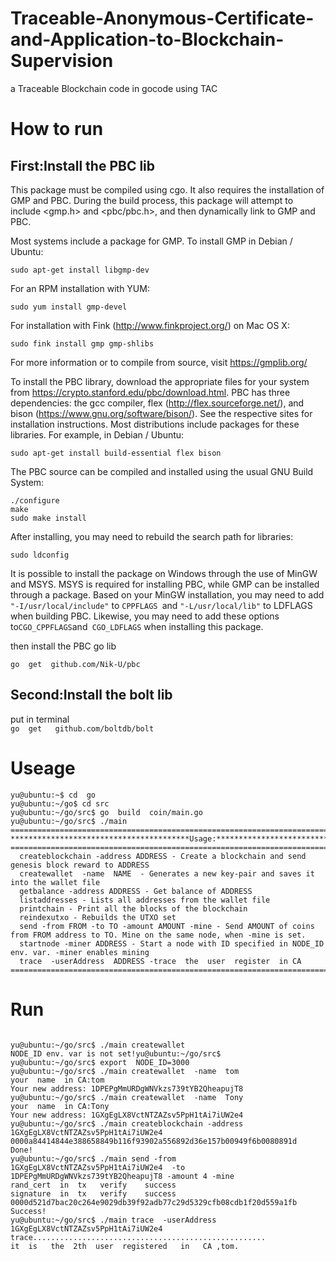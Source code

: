 # Traceable-Anonymous-Certificate-and-Application-to-Blockchain-Supervision
a   Traceable  Blockchain  code   in   gocode  using   TAC

# How to run 
## First:Install the  PBC  lib

 This package must be compiled using cgo. It also requires the installation of GMP and PBC. During the build process, this package will attempt to include <gmp.h> and <pbc/pbc.h>, and then dynamically link to GMP and PBC.

Most systems include a package for GMP. To install GMP in Debian / Ubuntu:

`sudo apt-get install libgmp-dev`

For an RPM installation with YUM:

`sudo yum install gmp-devel`

For installation with Fink (http://www.finkproject.org/) on Mac OS X:

`sudo fink install gmp gmp-shlibs`

For more information or to compile from source, visit https://gmplib.org/

To install the PBC library, download the appropriate files for your system from https://crypto.stanford.edu/pbc/download.html. PBC has three dependencies: the gcc compiler, flex (http://flex.sourceforge.net/), and bison (https://www.gnu.org/software/bison/). See the respective sites for installation instructions. Most distributions include packages for these libraries. For example, in Debian / Ubuntu:

`sudo apt-get install build-essential flex bison`

The PBC source can be compiled and installed using the usual GNU Build System:
```
./configure
make
sudo make install
```

After installing, you may need to rebuild the search path for libraries:

`sudo ldconfig`

It is possible to install the package on Windows through the use of MinGW and MSYS. MSYS is required for installing PBC, while GMP can be installed through a package. Based on your MinGW installation, you may need to add `"-I/usr/local/include"` to `CPPFLAGS `and `"-L/usr/local/lib"` to LDFLAGS when building PBC. Likewise, you may need to add these options to` CGO_CPPFLAGS `and` CGO_LDFLAGS` when installing this package. 

then  install the PBC go  lib

`go  get  github.com/Nik-U/pbc`

## Second:Install the  bolt  lib
put  in   terminal  
`go  get   github.com/boltdb/bolt`
# Useage
```
yu@ubuntu:~$ cd  go
yu@ubuntu:~/go$ cd src
yu@ubuntu:~/go/src$ go  build  coin/main.go
yu@ubuntu:~/go/src$ ./main
==================================================================================================
****************************************Usage:****************************************************
==================================================================================================
  createblockchain -address ADDRESS - Create a blockchain and send genesis block reward to ADDRESS
  createwallet  -name  NAME  - Generates a new key-pair and saves it into the wallet file
  getbalance -address ADDRESS - Get balance of ADDRESS
  listaddresses - Lists all addresses from the wallet file
  printchain - Print all the blocks of the blockchain
  reindexutxo - Rebuilds the UTXO set
  send -from FROM -to TO -amount AMOUNT -mine - Send AMOUNT of coins from FROM address to TO. Mine on the same node, when -mine is set.
  startnode -miner ADDRESS - Start a node with ID specified in NODE_ID env. var. -miner enables mining
  trace  -userAddress  ADDRESS -trace  the  user  register  in CA
==================================================================================================

```
# Run
```

yu@ubuntu:~/go/src$ ./main createwallet
NODE_ID env. var is not set!yu@ubuntu:~/go/src$ 
yu@ubuntu:~/go/src$ export  NODE_ID=3000
yu@ubuntu:~/go/src$ ./main createwallet  -name  tom
your  name  in CA:tom
Your new address: 1DPEPgMmURDgWNVkzs739tYB2QheapujT8
yu@ubuntu:~/go/src$ ./main createwallet  -name  Tony
your  name  in CA:Tony
Your new address: 1GXgEgLX8VctNTZAZsv5PpH1tAi7iUW2e4
yu@ubuntu:~/go/src$ ./main createblockchain -address 1GXgEgLX8VctNTZAZsv5PpH1tAi7iUW2e4
0000a84414844e388658849b116f93902a556892d36e157b00949f6b0080891d
Done!
yu@ubuntu:~/go/src$ ./main send -from 1GXgEgLX8VctNTZAZsv5PpH1tAi7iUW2e4  -to 1DPEPgMmURDgWNVkzs739tYB2QheapujT8 -amount 4 -mine
rand_cert  in  tx   verify    success
signature  in  tx   verify    success
0000d521d7bac20c264e9029db39f92adb77c29d5329cfb08cdb1f20d559a1fb
Success!
yu@ubuntu:~/go/src$ ./main trace  -userAddress   1GXgEgLX8VctNTZAZsv5PpH1tAi7iUW2e4
trace....................................................
it  is   the  2th  user  registered   in   CA ,tom. 
```
